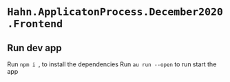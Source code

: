 # `Hahn.ApplicatonProcess.December2020.Frontend`



## Run dev app

Run `npm i `, to install the dependencies
Run `au run --open` to run start the app
